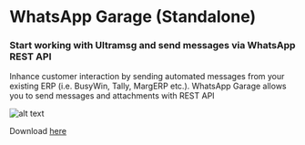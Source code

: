 # WhatsApp Garage (Standalone)
### Start working with Ultramsg and send messages via WhatsApp REST API
Inhance customer interaction by sending automated messages from your existing ERP (i.e. BusyWin, Tally, MargERP etc.).
WhatsApp Garage allows you to send messages and attachments with REST API

![alt text](https://github.com/devstrooptechnologies/WhatsAppGarageStandaloneRelease/blob/main/banner-1.png?raw=true)


Download [here](https://github.com/devstrooptechnologies/WhatsAppGarageStandaloneRelease/blob/main/setup.exe?raw=true)
